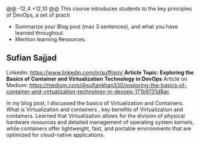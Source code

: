 @@ -12,4 +12,10 @@ This course introduces students to the key principles of DevOps, a set of practi
- Summarize your Blog post (max 3 sentences), and what you have learned throughout.
- Mention learning Resources. 

## Sufian Sajjad
Linkedin: https://www.linkedin.com/in/suffiism/
**Article Topic: Exploring the Basics of Container and Virtualization Technology in DevOps**
Article on Medium: https://medium.com/@sufiankhan330/exploring-the-basics-of-container-and-virtualization-technology-in-devops-171b9731d8ac

In my blog post, I discussed the basics of Virtualization and Containers. What is Virtualization and containers , key benefits of Virtualization and containers. Learned that Virtualization allows for the division of physical hardware resources and detailed management of operating system kernels, while containers offer lightweight, fast, and portable environments that are optimized for cloud-native applications. 